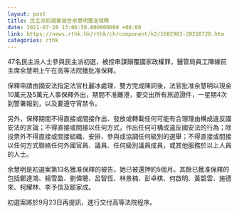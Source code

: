 ```yaml
---
layout: post
title: 民主派初選案被告余慧明獲准保釋　
date: 2021-07-28 13:06:50.000000000 +08:00
link: https://news.rthk.hk/rthk/ch/component/k2/1602983-20210728.htm
categories: rthk
---
```


47名民主派人士參與民主派初選，被控串謀顛覆國家政權罪，醫管局員工陣線前主席余慧明上午在高等法院獲批准保釋。

保釋申請由國安法指定法官杜麗冰處理，雙方完成陳詞後，法官批准余慧明以現金10萬元及5萬元人事保釋外出，期間不准離港，要交出所有旅遊證件，一星期4次到警署報到，以及要遵守宵禁令。

另外，保釋期間不得直接或間接作出、發放或轉載任何可能有合理理由構成違反國安法的言論；不得直接或間接以任何方式，作出任何可構成違反國安法的行為；除投票外不得直接或間接組織、安排、參與或協調任何級別的選舉；不得直接或間接以任何方式聯絡任何外國官員、議員、任何級別議員成員，或其他服務於以上人員的人士。

余慧明是初選案第13名獲准保釋的被告，她已被還押約5個月。其餘已獲准保釋的包括鄭達鴻、楊雪盈、劉偉聰、呂智恆、林景楠、彭卓棋、何啟明、黃碧雲、施德來、柯耀林、李予信及鄒家成。

初選案將於9月23日再提訊，進行交付高等法院程序。
